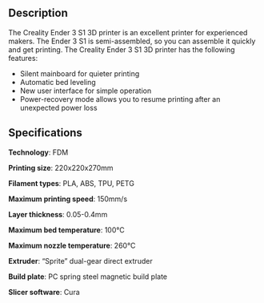﻿## Description
The Creality Ender 3 S1 3D printer is an excellent printer for experienced makers. The Ender 3 S1 is semi-assembled, so you can assemble it quickly and get printing. The Creality Ender 3 S1 3D printer has the following features:

 - Silent mainboard for quieter printing
 - Automatic bed leveling
 - New user interface for simple operation
 - Power-recovery mode allows you to resume printing after an unexpected power loss
## Specifications
**Technology**: FDM

**Printing size**: 220x220x270mm

**Filament types**: PLA, ABS, TPU, PETG

**Maximum printing speed**: 150mm/s

**Layer thickness**: 0.05-0.4mm

**Maximum bed temperature**: 100&deg;C

**Maximum nozzle temperature**: 260&deg;C

**Extruder**: “Sprite” dual-gear direct extruder

**Build plate**: PC spring steel magnetic build plate

**Slicer software**: Cura
